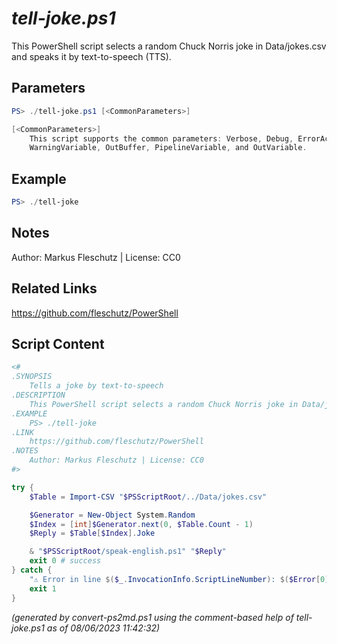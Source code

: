 *tell-joke.ps1*
================

This PowerShell script selects a random Chuck Norris joke in Data/jokes.csv and speaks it by text-to-speech (TTS).

Parameters
----------
```powershell
PS> ./tell-joke.ps1 [<CommonParameters>]

[<CommonParameters>]
    This script supports the common parameters: Verbose, Debug, ErrorAction, ErrorVariable, WarningAction, 
    WarningVariable, OutBuffer, PipelineVariable, and OutVariable.
```

Example
-------
```powershell
PS> ./tell-joke

```

Notes
-----
Author: Markus Fleschutz | License: CC0

Related Links
-------------
https://github.com/fleschutz/PowerShell

Script Content
--------------
```powershell
<#
.SYNOPSIS
	Tells a joke by text-to-speech
.DESCRIPTION
	This PowerShell script selects a random Chuck Norris joke in Data/jokes.csv and speaks it by text-to-speech (TTS).
.EXAMPLE
	PS> ./tell-joke
.LINK
	https://github.com/fleschutz/PowerShell
.NOTES
	Author: Markus Fleschutz | License: CC0
#>

try {
	$Table = Import-CSV "$PSScriptRoot/../Data/jokes.csv"

	$Generator = New-Object System.Random
	$Index = [int]$Generator.next(0, $Table.Count - 1)
	$Reply = $Table[$Index].Joke

	& "$PSScriptRoot/speak-english.ps1" "$Reply"
	exit 0 # success
} catch {
	"⚠️ Error in line $($_.InvocationInfo.ScriptLineNumber): $($Error[0])"
	exit 1
}
```

*(generated by convert-ps2md.ps1 using the comment-based help of tell-joke.ps1 as of 08/06/2023 11:42:32)*
